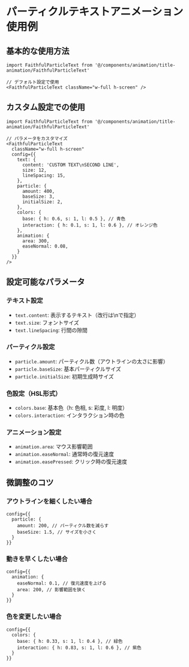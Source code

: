 # パーティクルテキストアニメーション 使用例

## 基本的な使用方法

```tsx
import FaithfulParticleText from '@/components/animation/title-animation/FaithfulParticleText'

// デフォルト設定で使用
<FaithfulParticleText className="w-full h-screen" />
```

## カスタム設定での使用

```tsx
import FaithfulParticleText from '@/components/animation/title-animation/FaithfulParticleText'

// パラメータをカスタマイズ
<FaithfulParticleText 
  className="w-full h-screen"
  config={{
    text: {
      content: 'CUSTOM TEXT\nSECOND LINE',
      size: 12,
      lineSpacing: 15,
    },
    particle: {
      amount: 400,
      baseSize: 3,
      initialSize: 2,
    },
    colors: {
      base: { h: 0.6, s: 1, l: 0.5 }, // 青色
      interaction: { h: 0.1, s: 1, l: 0.6 }, // オレンジ色
    },
    animation: {
      area: 300,
      easeNormal: 0.08,
    }
  }}
/>
```

## 設定可能なパラメータ

### テキスト設定
- `text.content`: 表示するテキスト（改行は\nで指定）
- `text.size`: フォントサイズ
- `text.lineSpacing`: 行間の隙間

### パーティクル設定
- `particle.amount`: パーティクル数（アウトラインの太さに影響）
- `particle.baseSize`: 基本パーティクルサイズ
- `particle.initialSize`: 初期生成時サイズ

### 色設定（HSL形式）
- `colors.base`: 基本色（h: 色相, s: 彩度, l: 明度）
- `colors.interaction`: インタラクション時の色

### アニメーション設定
- `animation.area`: マウス影響範囲
- `animation.easeNormal`: 通常時の復元速度
- `animation.easePressed`: クリック時の復元速度

## 微調整のコツ

### アウトラインを細くしたい場合
```tsx
config={{
  particle: {
    amount: 200, // パーティクル数を減らす
    baseSize: 1.5, // サイズを小さく
  }
}}
```

### 動きを早くしたい場合
```tsx
config={{
  animation: {
    easeNormal: 0.1, // 復元速度を上げる
    area: 200, // 影響範囲を狭く
  }
}}
```

### 色を変更したい場合
```tsx
config={{
  colors: {
    base: { h: 0.33, s: 1, l: 0.4 }, // 緑色
    interaction: { h: 0.83, s: 1, l: 0.6 }, // 紫色
  }
}}
```